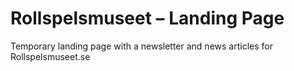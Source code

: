 Rollspelsmuseet – Landing Page
==============================

Temporary landing page with a newsletter and news articles for Rollspelsmuseet.se
